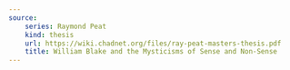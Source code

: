 ```yaml
---
source:
    series: Raymond Peat
    kind: thesis
    url: https://wiki.chadnet.org/files/ray-peat-masters-thesis.pdf
    title: William Blake and the Mysticisms of Sense and Non-Sense
---
```

